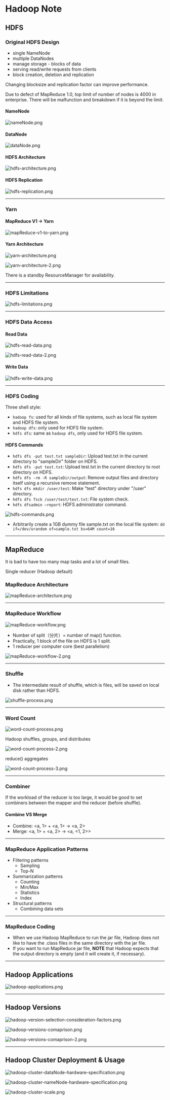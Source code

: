 # Hadoop Note

## HDFS

### Original HDFS Design

- single NameNode
- multiple DataNodes
- manage storage - blocks of data
- serving read/write requests from clients
- block creation, deletion and replication

Changing blocksize and replication factor can improve performance.

Due to defect of MapReduce 1.0, top limit of number of nodes is 4000 in enterprise. There will be malfunction and breakdown if it is beyond the limit.

#### NameNode

![nameNode.png](img/nameNode.png)


#### DataNode

![dataNode.png](img/dataNode.png)


#### HDFS Architecture

![hdfs-architecture.png](img/hdfs-architecture.png)

#### HDFS Replication

![hdfs-replication.png](img/hdfs-replication.png)

---

### Yarn

#### MapReduce V1 -> Yarn

![mapReduce-v1-to-yarn.png](img/mapReduce-v1-to-yarn.png)

#### Yarn Architecture

![yarn-architecture.png](img/yarn-architecture.png)

![yarn-architecture-2.png](img/yarn-architecture-2.png)

There is a standby ResourceManager for availability.  

---

### HDFS Limitations

![hdfs-limitations.png](img/hdfs-limitations.png)

---

### HDFS Data Access

#### Read Data

![hdfs-read-data.png](img/hdfs-read-data.png)

![hdfs-read-data-2.png](img/hdfs-read-data-2.png)

#### Write Data

![hdfs-write-data.png](img/hdfs-write-data.png)

---

### HDFS Coding

Three shell style:

- `hadoop fs`: used for all kinds of file systems, such as local file system and HDFS file system.
- `hadoop dfs`: only used for HDFS file system.
- `hdfs dfs`: same as `hadoop dfs`, only used for HDFS file system.

#### HDFS Commands

- `hdfs dfs -put test.txt sampleDir`: Upload test.txt in the current directory to "sampleDir" folder on HDFS.
- `hdfs dfs -put test.txt`: Upload test.txt in the current directory to root directory on HDFS.
- `hdfs dfs -rm -R sampleDir/output`: Remove output files and directory itself using a recursive remove statement.
- `hdfs dfs mkdir /user/test`: Make "test" directory under "/user" directory.
- `hdfs dfs fsck /user/test/test.txt`: File system check.
- `hdfs dfsadmin –report`: HDFS administrator command.

![hdfs-commands.png](img/hdfs-commands.png)

- Arbitrarily create a 1GB dummy file sample.txt on the local file system: `dd if=/dev/urandom of=sample.txt bs=64M count=16`

---

## MapReduce

It is bad to have too many map tasks and a lot of small files.

Single reducer (Hadoop default)

### MapReduce Architecture

![mapReduce-architecture.png](img/mapReduce-architecture.png)

---

### MapReduce Workflow

![mapReduce-workflow.png](img/mapReduce-workflow.png)

- Number of split（分片）= number of map() function.
- Practically, 1 block of the file on HDFS is 1 split.
- 1 reducer per computer core (best parallelism)

![mapReduce-workflow-2.png](img/mapReduce-workflow-2.png)

---

### Shuffle

- The intermediate result of shuffle, which is files, will be saved on local disk rather than HDFS.

![shuffle-process.png](img/shuffle-process.png)

---

### Word Count

![word-count-process.png](img/word-count-process.png)

Hadoop shuffles, groups, and distributes

![word-count-process-2.png](img/word-count-process-2.png)

reduce() aggregates

![word-count-process-3.png](img/word-count-process-3.png)

---

### Combiner

If the workload of the reducer is too large, it would be good to set combiners between the mapper and the reducer (before shuffle).  

#### Combine VS Merge

- Combine: <a, 1>  +  <a, 1>  ->  <a, 2>
- Merge: <a, 1>  +  <a, 2>  ->  <a, <1, 2>>

---

### MapReduce Application Patterns

- Filtering patterns
  - Sampling
  - Top-N
- Summarization patterns
  - Counting
  - Min/Max
  - Statistics
  - Index
- Structural patterns
  - Combining data sets

---

### MapReduce Coding

- When we use Hadoop MapReduce to run the jar file, Hadoop does not like to have the .class files in the same directory with the jar file.
- If you want to run MapReduce jar file, **NOTE** that Hadoop expects that the output directory is empty (and it will create it, if necessary).

---

## Hadoop Applications

![hadoop-applications.png](img/hadoop-applications.png)

---

## Hadoop Versions

![hadoop-version-selection-consideration-factors.png](img/hadoop-version-selection-consideration-factors.png)

![hadoop-versions-comaprison.png](img/hadoop-versions-comaprison.png)

![hadoop-versions-comaprison-2.png](img/hadoop-versions-comaprison-2.png)

---

## Hadoop Cluster Deployment & Usage

![hadoop-cluster-dataNode-hardware-specification.png](img/hadoop-cluster-dataNode-hardware-specification.png)

![hadoop-cluster-nameNode-hardware-specification.png](img/hadoop-cluster-nameNode-hardware-specification.png)

![hadoop-cluster-scale.png](img/hadoop-cluster-scale.png)
